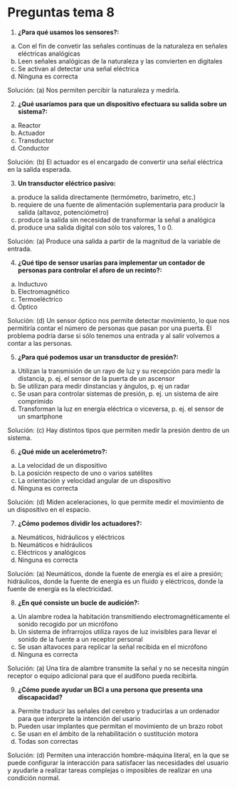 # Preguntas tema 8

1. **¿Para qué usamos los sensores?:**
<ol type="a">
  <li>Con el fin de convetir las señales continuas de la naturaleza en señales eléctricas analógicas</li>
  <li>Leen señales analógicas de la naturaleza y las convierten en digitales</li>
  <li>Se activan al detectar una señal eléctrica</li>
  <li>Ninguna es correcta</li>
</ol>

Solución: (a) Nos permiten percibir la naturaleza y medirla.

2. **¿Qué usaríamos para que un dispositivo efectuara su salida sobre un sistema?:**
<ol type="a">
  <li>Reactor</li>
  <li>Actuador</li>
  <li>Transductor</li>
  <li>Conductor</li>
</ol>

Solución: (b) El actuador es el encargado de convertir una señal eléctrica en la salida esperada.

3. **Un transductor eléctrico pasivo:**
<ol type="a">
  <li>produce la salida directamente (termómetro, barímetro, etc.)</li>
  <li>requiere de una fuente de alimentación suplementaria para producir la salida (altavoz, potenciómetro)</li>
  <li>produce la salida sin necesidad de transformar la señal a analógica</li>
  <li>produce una salida digital con sólo tos valores, 1 o 0.</li>
</ol>

Solución: (a) Produce una salida a partir de la magnitud de la variable de entrada.

4. **¿Qué tipo de sensor usarías para implementar un contador de personas para controlar el aforo de un recinto?:**
<ol type="a">
  <li>Inductuvo</li>
  <li>Electromagnético</li>
  <li>Termoeléctrico</li>
  <li>Óptico</li>
</ol>

Solución: (d) Un sensor óptico nos permite detectar movimiento, lo que nos permitiría contar el número de personas que pasan por una puerta. El problema podría darse si sólo tenemos una entrada y al salir volvemos a contar a las personas.

5. **¿Para qué podemos usar un transductor de presión?:**
<ol type="a">
  <li>Utilizan la transmisión de un rayo de luz y su recepción para medir la distancia, p. ej. el sensor de la puerta de un ascensor</li>
  <li>Se utilizan para medir dinstancias y ángulos, p. ej  un radar</li>
  <li>Se usan para controlar sistemas de presión, p. ej. un sistema de aire comprimido</li>
  <li>Transforman la luz en energía eléctrica o viceversa, p. ej. el sensor de un smartphone</li>
</ol>

Solución: (c) Hay distintos tipos que permiten medir la presión dentro de un sistema.

6. **¿Qué mide un acelerómetro?:**
<ol type="a">
  <li>La velocidad de un dispositivo</li>
  <li>La posición respecto de uno o varios satélites</li>
  <li>La orientación y velocidad angular de un dispositivo </li>
  <li>Ninguna es correcta</li>
</ol>

Solución: (d) Miden aceleraciones, lo que permite medir el movimiento de un dispositivo en el espacio.

7. **¿Cómo podemos dividir los actuadores?:**
<ol type="a">
  <li>Neumáticos, hidráulicos y eléctricos</li>
  <li>Neumáticos e hidráulicos</li>
  <li>Eléctricos y analógicos</li>
  <li>Ninguna es correcta</li>
</ol>

Solución: (a) Neumáticos, donde la fuente de energía es el aire a presión; hidráulicos, donde la fuente de energía es un fluido y eléctricos, donde la fuente de energía es la electricidad.

8. **¿En qué consiste un bucle de audición?:**
<ol type="a">
  <li>Un alambre rodea la habitación transmitiendo electromagnéticamente el sonido recogido por un micrófono</li>
  <li>Un sistema de infrarrojos utiliza rayos de luz invisibles para llevar el sonido de la fuente a un receptor personal</li>
  <li>Se usan altavoces para replicar la señal recibida en el micrófono</li>
  <li>Ninguna es correcta</li>
</ol>

Solución: (a) Una tira de alambre transmite la señal y no se necesita ningún receptor o equipo adicional para que el audífono pueda recibirla.

9. **¿Cómo puede ayudar un BCI a una persona que presenta una discapacidad?**
<ol type="a">
  <li>Permite traducir las señales del cerebro y traducirlas a un ordenador para que interprete la intención del usario</li>
  <li>Pueden usar implantes que permitan el movimiento de un brazo robot</li>
  <li>Se usan en el ámbito de la rehabilitación o sustitución motora</li>
  <li>Todas son correctas</li>
</ol>


Solución: (d) Permiten una interacción hombre-máquina literal, en la que se puede configurar la interacción para satisfacer las necesidades del usuario y ayudarle a realizar tareas complejas o imposibles de realizar en una condición normal.
